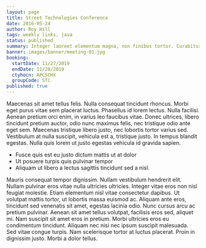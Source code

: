 ```yaml
---
layout: page
title: Street Technologies Conference
date: 2016-05-24
author: Roy Hill
tags: weekly links, java
status: published
summary: Integer laoreet elementum magna, non finibus tortor. Curabitur feugiat metus.
banner: images/banner/meeting-01.jpg
booking:
  startDate: 11/27/2019
  endDate: 11/28/2019
  ctyhocn: APCSCHX
  groupCode: STC
published: true
---
```

Maecenas sit amet tellus felis. Nulla consequat tincidunt rhoncus. Morbi eget purus vitae sem placerat luctus. Phasellus id lorem lectus. Nulla facilisi. Aenean pretium orci enim, in varius leo faucibus vitae. Donec ultrices, libero tincidunt pretium auctor, odio nunc maximus felis, nec tristique odio ante eget sem. Maecenas tristique libero justo, nec lobortis tortor varius sed. Vestibulum at nulla suscipit, vehicula est a, tristique justo. In tempus blandit egestas. Nulla quis lorem ut justo egestas vehicula id gravida sapien.

* Fusce quis est eu justo dictum mattis ut at dolor
* Ut posuere turpis quis pulvinar tempor
* Aliquam ut libero a lectus sagittis tincidunt sed a nisl.

Mauris consequat tempor dignissim. Nullam vestibulum hendrerit elit. Nullam pulvinar eros vitae nulla ultricies ultricies. Integer vitae eros non nisl feugiat molestie. Etiam elementum nisl vitae consectetur dapibus. Ut volutpat mattis tortor, ut lobortis massa euismod ac. Aliquam ante eros, tincidunt sed venenatis sit amet, egestas lacinia odio. Nunc cursus arcu ac pretium pulvinar. Aenean sit amet tellus volutpat, facilisis eros sed, aliquet mi. Nam suscipit sit amet eros in pretium. Morbi ultricies eros eu condimentum tincidunt. Aliquam nec nisi nec ipsum suscipit malesuada. Sed vitae congue turpis. Nam scelerisque tortor at luctus placerat. Proin in dignissim justo. Morbi a dolor tellus.

